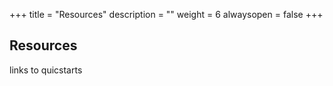 +++
title = "Resources"
description = ""
weight = 6
alwaysopen = false
+++

## Resources

links to quicstarts

